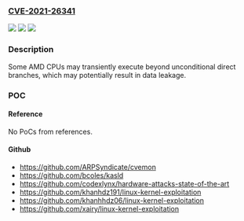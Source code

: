 ### [CVE-2021-26341](https://cve.mitre.org/cgi-bin/cvename.cgi?name=CVE-2021-26341)
![](https://img.shields.io/static/v1?label=Product&message=AMD%20Processors&color=blue)
![](https://img.shields.io/static/v1?label=Version&message=Processor%20!%20Zen%203%20&color=brighgreen)
![](https://img.shields.io/static/v1?label=Vulnerability&message=NA&color=brighgreen)

### Description

Some AMD CPUs may transiently execute beyond unconditional direct branches, which may potentially result in data leakage.

### POC

#### Reference
No PoCs from references.

#### Github
- https://github.com/ARPSyndicate/cvemon
- https://github.com/bcoles/kasld
- https://github.com/codexlynx/hardware-attacks-state-of-the-art
- https://github.com/khanhdz191/linux-kernel-exploitation
- https://github.com/khanhhdz06/linux-kernel-exploitation
- https://github.com/xairy/linux-kernel-exploitation

